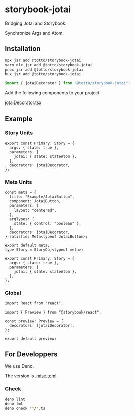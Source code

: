 # storybook-jotai

Bridging Jotai and Storybook.

Synchronize Args and Atom.

## Installation

```bash
npx jsr add @totto/storybook-jotai
yarn dlx jsr add @totto/storybook-jotai
pnpx jsr add @totto/storybook-jotai
bux jsr add @totto/storybook-jotai
```

```ts
import { jotaiDecorator } from "@totto/storybook-jotai";
```

Add the following components to your project.

[jotaiDecorator.tsx](./jotaiDecorator.tsx)

## Example

### Story Units

```tsx
export const Primary: Story = {
  args: { state: true },
  parameters: {
    jotai: { state: stateAtom },
  },
  decorators: jotaiDecorator,
};
```

### Meta Units

```tsx
const meta = {
  title: "Example/JotaiButton",
  component: JotaiButton,
  parameters: {
    layout: "centered",
  },
  argTypes: {
    state: { control: "boolean" },
  },
  decorators: jotaiDecorator,
} satisfies Meta<typeof JotaiButton>;

export default meta;
type Story = StoryObj<typeof meta>;

export const Primary: Story = {
  args: { state: true },
  parameters: {
    jotai: { state: stateAtom },
  },
};
```

### Global

```tsx
import React from "react";

import { Preview } from "@storybook/react";

const preview: Preview = {
  decorators: [jotaiDecorator],
};

export default preview;
```

## For Developpers

We use Deno.

The version is [.mise.toml](./.mise.toml).

### Check

```bash
deno lint
deno fmt
deno check **/*.ts
```
